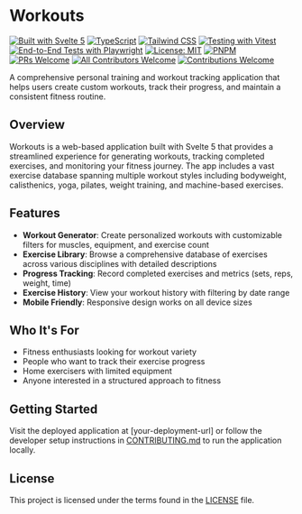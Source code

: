 # Workouts

[![Built with Svelte 5](https://img.shields.io/badge/Built_with-Svelte_5-FF3E00?style=for-the-badge&logo=svelte)](https://svelte.dev)
[![TypeScript](https://img.shields.io/badge/TypeScript-007ACC?style=for-the-badge&logo=typescript&logoColor=white)](https://www.typescriptlang.org/)
[![Tailwind CSS](https://img.shields.io/badge/Tailwind_CSS-38B2AC?style=for-the-badge&logo=tailwind-css&logoColor=white)](https://tailwindcss.com/)
[![Testing with Vitest](https://img.shields.io/badge/Testing-Vitest-729B1B?style=for-the-badge&logo=vitest)](https://vitest.dev/)
[![End-to-End Tests with Playwright](https://img.shields.io/badge/E2E_Tests-Playwright-45ba4b?style=for-the-badge&logo=playwright)](https://playwright.dev/)
[![License: MIT](https://img.shields.io/badge/License-MIT-yellow.svg?style=for-the-badge)](https://opensource.org/licenses/MIT)
[![PNPM](https://img.shields.io/badge/pnpm-%234a4a4a.svg?style=for-the-badge&logo=pnpm&logoColor=f69220)](https://pnpm.io/)
[![PRs Welcome](https://img.shields.io/badge/PRs-welcome-brightgreen.svg?style=for-the-badge)](https://makeapullrequest.com)
[![All Contributors Welcome](https://img.shields.io/badge/all_contributors-welcome-orange.svg?style=for-the-badge)](CONTRIBUTING.md)
[![Contributions Welcome](https://img.shields.io/badge/contributions-welcome-brightgreen.svg?style=for-the-badge)](CONTRIBUTING.md)

A comprehensive personal training and workout tracking application that helps users create custom workouts, track their progress, and maintain a consistent fitness routine.

## Overview

Workouts is a web-based application built with Svelte 5 that provides a streamlined experience for generating workouts, tracking completed exercises, and monitoring your fitness journey. The app includes a vast exercise database spanning multiple workout styles including bodyweight, calisthenics, yoga, pilates, weight training, and machine-based exercises.

## Features

- **Workout Generator**: Create personalized workouts with customizable filters for muscles, equipment, and exercise count
- **Exercise Library**: Browse a comprehensive database of exercises across various disciplines with detailed descriptions
- **Progress Tracking**: Record completed exercises and metrics (sets, reps, weight, time)
- **Exercise History**: View your workout history with filtering by date range
- **Mobile Friendly**: Responsive design works on all device sizes

## Who It's For

- Fitness enthusiasts looking for workout variety
- People who want to track their exercise progress
- Home exercisers with limited equipment
- Anyone interested in a structured approach to fitness

## Getting Started

Visit the deployed application at [your-deployment-url] or follow the developer setup instructions in [CONTRIBUTING.md](CONTRIBUTING.md) to run the application locally.

## License

This project is licensed under the terms found in the [LICENSE](LICENSE) file.
